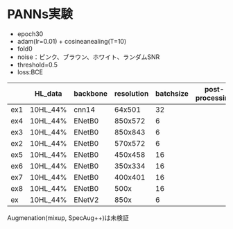 # PANNs実験

+ epoch30
+ adam(lr=0.01) + cosineanealing(T=10)
+ fold0
+ noise：ピンク、ブラウン、ホワイト、ランダムSNR 
+ threshold=0.5
+ loss:BCE

||HL_data|backbone|resolution|batchsize|post-processing|local_F1|train_soundscape(F1)|memo|
|---|---|---|---|---|---|---|---|---|
|ex1|10HL_44%|cnn14|64x501|32||0.1470|
|ex4|10HL_44%|ENetB0|850x572|6||0.3218
|ex3|10HL_44%|ENetB0|850x843|6||0.2537
|ex2|10HL_44%|ENetB0|570x572|6||0.3753
|ex5|10HL_44%|ENetB0|450x458|16||0.5465
|ex6|10HL_44%|ENetB0|350x334|16||0.4094
|ex7|10HL_44%|ENetB0|400x401|16||0.
|ex8|10HL_44%|ENetB0|500x|16||0.
|ex|10HL_44%|ENetV2|850x|6|||

Augmenation(mixup, SpecAug++)は未検証

